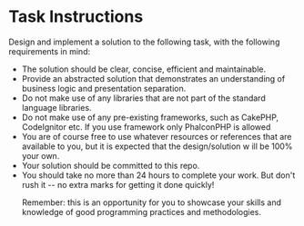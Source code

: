 <h1>Task Instructions</h1>
Design and implement a solution to the following task, with the following requirements in mind:
<ul>
<li>The solution should be clear, concise, efficient and maintainable.</li>
<li>
Provide an abstracted solution that demonstrates an understanding of business logic and presentation separation.</li>
<li>
Do not make use of any libraries that are not part of the standard language libraries.</li>
<li>
Do not make use of any pre-existing frameworks, such as CakePHP, CodeIgnitor etc. If you use framework only PhalconPHP is allowed</li>
<li>
You are of course
 free to use whatever resources or references that are available to you, but it is expected that the design/solution w
ill be 100% your own.</li>
<li>
Your solution should be committed to this repo.</li> 
<li>
You should take no more than 24 hours to complete your work. But don't rush it -- no extra marks for getting it done quickly!</li>

Remember: this is an opportunity for you to showcase your skills and knowledge of good programming practices and
methodologies.
